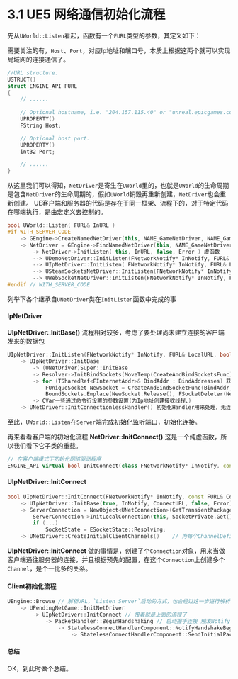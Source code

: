 # 3.1 UE5 网络通信初始化流程

先从`UWorld::Listen`看起，函数有一个`FURL`类型的参数，其定义如下：

需要关注的有，`Host`、`Port`，对应Ip地址和端口号，本质上根据这两个就可以实现局域网的连接通信了。
```cpp
//URL structure.
USTRUCT()
struct ENGINE_API FURL
{
    // ......
    
    // Optional hostname, i.e. "204.157.115.40" or "unreal.epicgames.com", blank if local.
    UPROPERTY()
    FString Host;

    // Optional host port.
    UPROPERTY()
    int32 Port;

    // ......
}
```
从这里我们可以得知，`NetDriver`是寄生在`UWorld`里的，也就是`UWorld`的生命周期是包含`NetDriver`的生命周期的，假如`UWorld`销毁再重新创建，`NetDriver`也会重新创建。
UE客户端和服务器的代码是存在于同一框架、流程下的，对于特定代码在哪端执行，是由宏定义去控制的。
```cpp
bool UWorld::Listen( FURL& InURL )
#if WITH_SERVER_CODE
    -> GEngine->CreateNamedNetDriver(this, NAME_GameNetDriver, NAME_GameNetDriver) 创建NetDriver
    -> NetDriver = GEngine->FindNamedNetDriver(this, NAME_GameNetDriver)
        -> NetDriver->InitListen( this, InURL, false, Error ) 虚函数
        --> UDemoNetDriver::InitListen(FNetworkNotify* InNotify, FURL& ListenURL, bool bReuseAddressAndPort, FString& Error) 回放系统
        --> UIpNetDriver::InitListen( FNetworkNotify* InNotify, FURL& LocalURL, bool bReuseAddressAndPort, FString& Error) 基于IP地址通信
        --> USteamSocketsNetDriver::InitListen(FNetworkNotify* InNotify, FURL& LocalURL, bool bReuseAddressAndPort, FString& Error) 没用过
        --> UWebSocketNetDriver::InitListen(FNetworkNotify* InNotify, FURL& LocalURL, bool bReuseAddressAndPort, FString& Error) WebSocket 网络通信
#endif // WITH_SERVER_CODE
````
列举下各个继承自`UNetDriver`类在`InitListen`函数中完成的事

#### IpNetDriver
**UIpNetDriver::InitBase()** 流程相对较多，考虑了要处理尚未建立连接的客户端发来的数据包
```cpp
UIpNetDriver::InitListen(FNetworkNotify* InNotify, FURL& LocalURL, bool bReuseAddressAndPort, FString& Error)
    -> UIpNetDriver::InitBase
        -> (UNetDriver)Super::InitBase
        -> Resolver->InitBindSockets(MoveTemp(CreateAndBindSocketsFunc), InitBindFlags, SocketSubsystem, Error) 为每个Local绑定地址(ISocketSubsystem::Get()->GetLocalBindAddresses()) 创建和绑定Socket
        -> for (TSharedRef<FInternetAddr>& BindAddr : BindAddresses) 获取本地可绑定的地址，并且为每个地址都创建一个Socket，并加入到BoundSockets中
            FUniqueSocket NewSocket = CreateAndBindSocketFunc(BindAddr, Error)
            BoundSockets.Emplace(NewSocket.Release(), FSocketDeleter(NewSocket.GetDeleter()))
        -> CVar一些通过命令行设置的参数设置(为Ip地址创建接收线程、)
    -> UNetDriver::InitConnectionlessHandler() 初始化Handler用来处理，无连接状态下的数据包
```


至此，`UWorld::Listen`在`Server`端完成初始化监听端口，初始化连接。

再来看看客户端的初始化流程
**NetDriver::InitConnect()** 这是一个纯虚函数，所以我们看下它子类的重载。
```cpp
// 在客户端模式下初始化网络驱动程序
ENGINE_API virtual bool InitConnect(class FNetworkNotify* InNotify, const FURL& ConnectURL, FString& Error ) PURE_VIRTUAL( UNetDriver::InitConnect, return true;);
```

#### UIpNetDriver::InitConnect
```cpp
bool UIpNetDriver::InitConnect(FNetworkNotify* InNotify, const FURL& ConnectURL, FString& Error)
    -> UIpNetDriver::InitBase(true, InNotify, ConnectURL, false, Error) // 此处不同了，第一个参数是true，而前面作为服务器InitListen里调用InitBase第一个参数是false
    -> ServerConnection = NewObject<UNetConnection>(GetTransientPackage(), NetConnectionClass); // Create new connection
        ServerConnection->InitLocalConnection(this, SocketPrivate.Get(), ConnectURL, USOCK_Pending)
        if (...)
            SocketState = ESocketState::Resolving;
    -> UNetDriver::CreateInitialClientChannels()    // 为每个ChannelDefinitons (config预先配置)
```
**UIpNetDriver::InitConnect** 做的事情是，创建了个`Connection`对象，用来当做客户端通往服务器的连接，并且根据预先的配置，在这个`Connection`上创建多个`Channel`，是个一比多的关系。

#### Client初始化流程

```cpp
UEngine::Browse // 解析URL，`Listen Server`启动的方式，也会经过这一步进行解析，如参数`?Listen`, `/Game/Assets/Scenes/Main`等Map
    -> UPendingNetGame::InitNetDriver
        -> UIpNetDriver::InitConnect // 接着就是上面的流程了
            -> PacketHandler::BeginHandshaking // 启动握手连接 触发Notify
                -> StatelessConnectHandlerComponent::NotifyHandshakeBegin
                    -> StatelessConnectHandlerComponent::SendInitialPacket 发送初始数据包(Header、ClientID等)
```

#### 总结

OK，到此时做个总结。